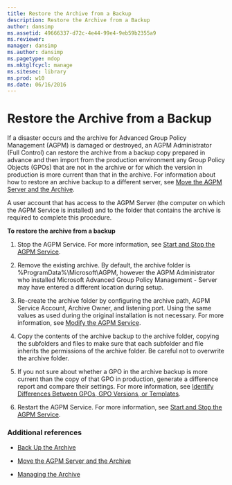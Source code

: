 ```yaml
---
title: Restore the Archive from a Backup
description: Restore the Archive from a Backup
author: dansimp
ms.assetid: 49666337-d72c-4e44-99e4-9eb59b2355a9
ms.reviewer: 
manager: dansimp
ms.author: dansimp
ms.pagetype: mdop
ms.mktglfcycl: manage
ms.sitesec: library
ms.prod: w10
ms.date: 06/16/2016
---
```



# Restore the Archive from a Backup


If a disaster occurs and the archive for Advanced Group Policy Management (AGPM) is damaged or destroyed, an AGPM Administrator (Full Control) can restore the archive from a backup copy prepared in advance and then import from the production environment any Group Policy Objects (GPOs) that are not in the archive or for which the version in production is more current than that in the archive. For information about how to restore an archive backup to a different server, see [Move the AGPM Server and the Archive](move-the-agpm-server-and-the-archive.md).

A user account that has access to the AGPM Server (the computer on which the AGPM Service is installed) and to the folder that contains the archive is required to complete this procedure.

**To restore the archive from a backup**

1.  Stop the AGPM Service. For more information, see [Start and Stop the AGPM Service](start-and-stop-the-agpm-service-agpm30ops.md).

2.  Remove the existing archive. By default, the archive folder is %ProgramData%\\Microsoft\\AGPM, however the AGPM Administrator who installed Microsoft Advanced Group Policy Management - Server may have entered a different location during setup.

3.  Re-create the archive folder by configuring the archive path, AGPM Service Account, Archive Owner, and listening port. Using the same values as used during the original installation is not necessary. For more information, see [Modify the AGPM Service](modify-the-agpm-service-agpm30ops.md).

4.  Copy the contents of the archive backup to the archive folder, copying the subfolders and files to make sure that each subfolder and file inherits the permissions of the archive folder. Be careful not to overwrite the archive folder.

5.  If you not sure about whether a GPO in the archive backup is more current than the copy of that GPO in production, generate a difference report and compare their settings. For more information, see [Identify Differences Between GPOs, GPO Versions, or Templates](identify-differences-between-gpos-gpo-versions-or-templates-agpm30ops.md).

6.  Restart the AGPM Service. For more information, see [Start and Stop the AGPM Service](start-and-stop-the-agpm-service-agpm30ops.md).

### Additional references

-   [Back Up the Archive](back-up-the-archive.md)

-   [Move the AGPM Server and the Archive](move-the-agpm-server-and-the-archive.md)

-   [Managing the Archive](managing-the-archive.md)

 

 





